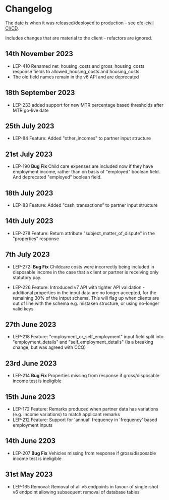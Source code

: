 # Changelog

The date is when it was released/deployed to production - see [cfe-civil CI/CD](https://app.circleci.com/pipelines/github/ministryofjustice/cfe-civil).

Includes changes that are material to the client - refactors are ignored.

## 14th November 2023

* LEP-410 Renamed net_housing_costs and gross_housing_costs response fields to allowed_housing_costs and housing_costs
* The old field names remain in the v6 API and are deprecated

## 18th September 2023

* LEP-233 added support for new MTR percentage based thresholds after MTR go-live date

## 25th July 2023

* LEP-84 Feature: Added "other_incomes" to partner input structure

## 21st July 2023

* LEP-190 **Bug Fix** Child care expenses are included now if they have employment income, rather than on basis of "employed" boolean field. And deprecated "employed" boolean field.

## 18th July 2023

* LEP-83 Feature: Added "cash_transactions" to partner input structure

## 14th July 2023

* LEP-278 Feature: Return attribute "subject_matter_of_dispute" in the "properties" response

## 7th July 2023

* LEP-272: **Bug Fix** Childcare costs were incorrectly being included in disposable income in the case that a client or partner is receiving only statutory pay.

* LEP-226 Feature: Introduced v7 API with tighter API validation - additional properties in the input data are no longer accepted, for the remaining 30% of the intput schema. This will flag up when clients are out of line with the schema e.g. mistaken structure, or using no-longer valid keys

## 27th June 2023

* LEP-218 Feature: "employment_or_self_employment" input field split into "employment_details" and "self_employment_details" (Is a breaking change, but was agreed with CCQ)

## 23rd June 2023

* LEP-214 **Bug Fix** Properties missing from response if gross/disposable income test is ineligible

## 15th June 2023

* LEP-172 Feature: Remarks produced when partner data has variations (e.g. income variations) to match applicant remarks
* LEP-212 Feature: Support for 'annual' frequency in 'frequency' based employment inputs

## 14th June 2203

* LEP-207 **Bug Fix** Vehicles missing from response if gross/disposable income test is ineligible

## 31st May 2023

* LEP-165 Removal: Removal of all v5 endpoints in favour of single-shot v6 endpoint allowing subsequent removal of database tables
